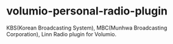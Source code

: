 # volumio-personal-radio-plugin
KBS(Korean Broadcasting System), MBC(Munhwa Broadcasting Corporation), Linn Radio plugin for Volumio.

